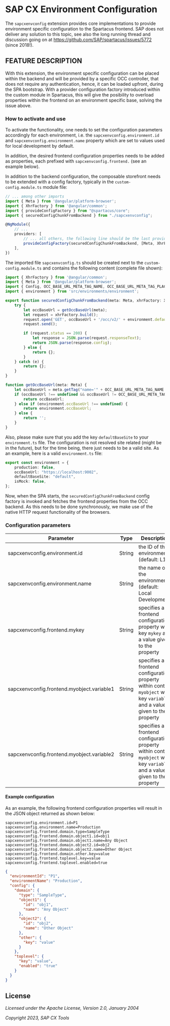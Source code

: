 # SAP CX Environment Configuration

The `sapcxenvconfig` extension provides core implementations to provide environment specific configuration
to the Spartacus frontend. SAP does not deliver any solution to this topic, see also the long running thread
and discussion going on at https://github.com/SAP/spartacus/issues/5772 (since 2018!).


## FEATURE DESCRIPTION

With this extension, the environment specific configuration can be placed within the backend and will be
provided by a specific OCC controller, that does not require any authentication, hence, it can be loaded
upfront, during the SPA bootstrap. With a provider configuration factory introduced within the custom
module in Spartacus, this will give the posibility to overload properties within the frontend on an
environment specific base, solving the issue above.

### How to activate and use

To activate the functionality, one needs to set the configuration parameters accordingly for each
environment, i.e. the `sapcxenvconfig.environment.id` and `sapcxenvconfig.environment.name` property
which are set to values used for local development by default.

In addition, the desired frontend configuration properties needs to be added as properties, each
prefixed with `sapcxenvconfig.frontend.` (see an example below).

In addition to the backend configuration, the composable storefront needs to be extended with a
config factory, typically in the `custom-config.module.ts` module file:

```typescript
// ... among other imports
import { Meta } from '@angular/platform-browser';
import { XhrFactory } from '@angular/common';
import { provideConfigFactory } from "@spartacus/core";
import { securedConfigChunkFromBackend } from "./sapcxenvconfig";

@NgModule({
    // ...
   	providers: [
        // ... all others, the following line should be the last provider
        provideConfigFactory(securedConfigChunkFromBackend, [Meta, XhrFactory]),
    ],
})
```

The imported file `sapcxenvconfig.ts` should be created next to the `custom-config.module.ts` and
contains the following content (complete file shown):

```typescript
import { XhrFactory } from '@angular/common';
import { Meta } from '@angular/platform-browser';
import { Config, OCC_BASE_URL_META_TAG_NAME, OCC_BASE_URL_META_TAG_PLACEHOLDER } from '@spartacus/core';
import { environment } from 'src/environments/environment';

export function securedConfigChunkFromBackend(meta: Meta, xhrFactory: XhrFactory): Config {
    try {
        let occBaseUrl = getOccBaseUrl(meta);
        let request = xhrFactory.build();
        request.open('GET', occBaseUrl + '/occ/v2/' + environment.defaultBaseSite + '/configuration', false);
        request.send();

        if (request.status == 200) {
            let response = JSON.parse(request.responseText);
            return JSON.parse(response.config);
        } else {
            return {};
        }
    } catch (e) {
        return {};
    }
}

function getOccBaseUrl(meta: Meta) {
    let occBaseUrl = meta.getTag("name='" + OCC_BASE_URL_META_TAG_NAME + "'")?.getAttribute("content");
    if (occBaseUrl !== undefined && occBaseUrl != OCC_BASE_URL_META_TAG_PLACEHOLDER) {
        return occBaseUrl;
    } else if (environment.occBaseUrl !== undefined) {
        return environment.occBaseUrl;
    } else {
        return '';
    }
}
```

Also, please make sure that you add the key `defaultBaseSite` to your `environment.ts` file. The configuration
is not resolved site related (might be in the future), but for the time being, there just needs to be a
valid site. As an example, here is a valid `environment.ts` file:

```typescript
export const environment = {
	production: false,
	occBaseUrl: "https://localhost:9002",
	defaultBaseSite: "default",
	isMock: false,
};
```

Now, when the SPA starts, the `securedConfigChunkFromBackend` config factory is invoked and fetches the
frontend properties from the OCC backend. As this needs to be done synchronously, we make use of the
native HTTP request functionality of the browsers.

### Configuration parameters

| Parameter | Type | Description |
|-----------|------|-------------|
| sapcxenvconfig.environment.id                       | String  | the ID of the environment (default: L1) |
| sapcxenvconfig.environment.name                     | String  | the name of the environment (default: Local Development) |
| sapcxenvconfig.frontend.mykey                       | String  | specifies a frontend configuration property with key `mykey` and a value given to the property |
| sapcxenvconfig.frontend.myobject.variable1          | String  | specifies a frontend configuration property within context `myobject` with key `variable1` and a value given to the property |
| sapcxenvconfig.frontend.myobject.variable2          | String  | specifies a frontend configuration property within context `myobject` with key `variable2` and a value given to the property |


#### Example configuration

As an example, the following frontend configuration properties will result in the JSON object returned as shown below:

```
sapcxenvconfig.environment.id=P1
sapcxenvconfig.environment.name=Production
sapcxenvconfig.frontend.domain.type=SampleType
sapcxenvconfig.frontend.domain.object1.id=obj1
sapcxenvconfig.frontend.domain.object1.name=Any Object
sapcxenvconfig.frontend.domain.object2.id=obj2
sapcxenvconfig.frontend.domain.object2.name=Other Object
sapcxenvconfig.frontend.domain.other.key=value
sapcxenvconfig.frontend.toplevel.key=value
sapcxenvconfig.frontend.toplevel.enabled=true
```

```json
{
  "environmentId": "P1",
  "environmentName": "Production",
  "config": {
    "domain": {
      "type": "SampleType",
      "object1": {
        "id": "obj1",
        "name": "Any Object"
      },
      "object2": {
        "id": "obj2",
        "name": "Other Object"
      },
      "other": {
        "key": "value"
      }
    },
    "toplevel": {
      "key": "value",
      "enabled": "true"
    }
  }
}
```

## License

_Licensed under the Apache License, Version 2.0, January 2004_

_Copyright 2023, SAP CX Tools_